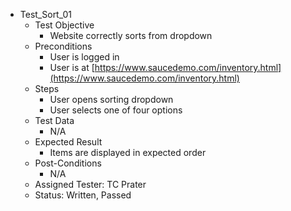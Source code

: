 - Test_Sort_01
    - Test Objective
        - Website correctly sorts from dropdown
    - Preconditions
        - User is logged in
        - User is at [https://www.saucedemo.com/inventory.html](https://www.saucedemo.com/inventory.html)
    - Steps
        - User opens sorting dropdown
        - User selects one of four options
    - Test Data
        - N/A
    - Expected Result
        - Items are displayed in expected order
    - Post-Conditions
        - N/A
    - Assigned Tester: TC Prater
    - Status: Written, Passed
